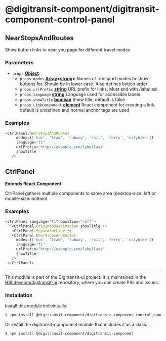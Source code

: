 # @digitransit-component/digitransit-component-control-panel

<!-- Generated by documentation.js. Update this documentation by updating the source code. -->

## NearStopsAndRoutes

Show button links to near you page for different travel modes

### Parameters

-   `props` **[Object][1]** 
    -   `props.modes` **[Array][2]&lt;[string][3]>** Names of transport modes to show buttons for. Should be in lower case. Also defines button order
    -   `props.urlPrefix` **[string][3]** URL prefix for links. Must end with /lahellasi
    -   `props.language` **[string][3]** Language used for accessible labels
    -   `props.showTitle` **[boolean][4]** Show title, default is false
    -   `props.LinkComponent` **[element][5]** React component for creating a link, default is undefined and normal anchor tags are used

### Examples

```javascript
<CtrlPanel.NearStopsAndRoutes
     modes={['bus', 'tram', 'subway', 'rail', 'ferry', 'citybike']}
     language="fi"
     urlPrefix="http://example.com/lahellasi"
     showTitle
   />
```

## CtrlPanel

**Extends React.Component**

CtrlPanel gathers multiple components to same area (desktop-size: left or mobile-size: bottom)

### Examples

```javascript
<CtrlPanel language="fi" position="left">
   <CtrlPanel.OriginToDestination showTitle />
   <CtrlPanel.SeparatorLine />
   <CtrlPanel.NearStopsAndRoutes
     modes={['bus', 'tram', 'subway', 'rail', 'ferry', 'citybike']}
     language="fi"
     urlPrefix="http://example.com/lahellasi"
     showTitle
   />
 </CtrlPanel>
```

[1]: https://developer.mozilla.org/docs/Web/JavaScript/Reference/Global_Objects/Object

[2]: https://developer.mozilla.org/docs/Web/JavaScript/Reference/Global_Objects/Array

[3]: https://developer.mozilla.org/docs/Web/JavaScript/Reference/Global_Objects/String

[4]: https://developer.mozilla.org/docs/Web/JavaScript/Reference/Global_Objects/Boolean

[5]: https://developer.mozilla.org/docs/Web/API/Element

<!-- This file is automatically generated. Please don't edit it directly:
if you find an error, edit the source file (likely index.js), and re-run
./scripts/generate-readmes in the digitransit-component project. -->

---

This module is part of the Digitransit-ui project. It is maintained in the
[HSLdevcom/digitransit-ui](https://github.com/HSLdevcom/digitransit-ui) repository, where you can create
PRs and issues.

### Installation

Install this module individually:

```sh
$ npm install @digitransit-component/digitransit-component-control-panel
```

Or install the digitransit-component module that includes it as a class:

```sh
$ npm install @digitransit-component/digitransit-component
```
